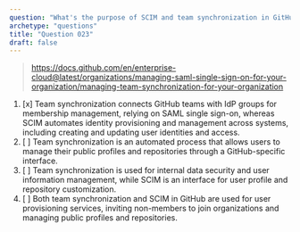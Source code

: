 ```yaml
---
question: "What's the purpose of SCIM and team synchronization in GitHub?"
archetype: "questions"
title: "Question 023"
draft: false
---
```


> https://docs.github.com/en/enterprise-cloud@latest/organizations/managing-saml-single-sign-on-for-your-organization/managing-team-synchronization-for-your-organization
1. [x] Team synchronization connects GitHub teams with IdP groups for membership management, relying on SAML single sign-on, whereas SCIM automates identity provisioning and management across systems, including creating and updating user identities and access.
1. [ ] Team synchronization is an automated process that allows users to manage their public profiles and repositories through a GitHub-specific interface.
1. [ ] Team synchronization is used for internal data security and user information management, while SCIM is an interface for user profile and repository customization.
1. [ ] Both team synchronization and SCIM in GitHub are used for user provisioning services, inviting non-members to join organizations and managing public profiles and repositories.
